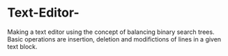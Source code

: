 # Text-Editor-
Making a text editor using the concept of balancing binary search trees. Basic operations are insertion, deletion and modifictions of lines in a given text block.
